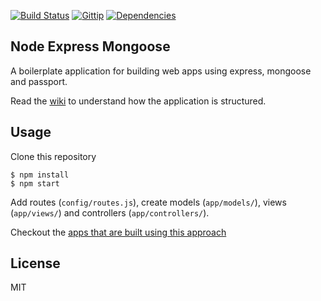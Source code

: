 [![Build Status](https://img.shields.io/travis/madhums/node-express-mongoose.svg?style=flat)](https://travis-ci.org/madhums/node-express-mongoose-demo)
[![Gittip](https://img.shields.io/gratipay/madhums.svg?style=flat)](https://www.gratipay.com/madhums/)
[![Dependencies](https://img.shields.io/david/madhums/node-express-mongoose.svg?style=flat)](https://david-dm.org/madhums/node-express-mongoose)


## Node Express Mongoose

A boilerplate application for building web apps using express, mongoose and passport.

Read the [wiki](https://github.com/madhums/node-express-mongoose/wiki) to understand how the application is structured.

## Usage

Clone this repository

    $ npm install
    $ npm start

Add routes (`config/routes.js`), create models (`app/models/`), views (`app/views/`) and controllers (`app/controllers/`).

Checkout the [apps that are built using this approach](https://github.com/madhums/node-express-mongoose/wiki/Apps-built-using-this-approach)

## License

MIT
